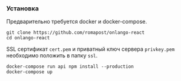 ### Установка

Предварительно требуется docker и docker-compose.

```
git clone https://github.com/romapost/onlango-react
cd onlango-react
```
SSL сертификат `cert.pem` и приватный ключ сервера `privkey.pem` необходимо положить в папку `ssl`.
```
docker-compose run api npm install --production
docker-compose up
```
